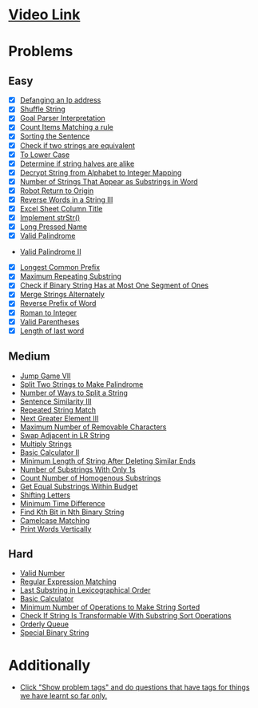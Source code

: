 # [Video Link](https://youtu.be/zL1DPZ0Ovlo)

# Problems

## Easy

- [X] [Defanging an Ip address](https://leetcode.com/problems/defanging-an-ip-address/)
- [X] [Shuffle String](https://leetcode.com/problems/shuffle-string/)
- [X] [Goal Parser Interpretation](https://leetcode.com/problems/goal-parser-interpretation/)
- [X] [Count Items Matching a rule](https://leetcode.com/problems/count-items-matching-a-rule/)
- [X] [Sorting the Sentence](https://leetcode.com/problems/sorting-the-sentence/)
- [X] [Check if two strings are equivalent](https://leetcode.com/problems/check-if-two-string-arrays-are-equivalent/)
- [X] [To Lower Case](https://leetcode.com/problems/to-lower-case/)
- [X] [Determine if string halves are alike](https://leetcode.com/problems/determine-if-string-halves-are-alike/)
- [X] [Decrypt String from Alphabet to Integer Mapping](https://leetcode.com/problems/decrypt-string-from-alphabet-to-integer-mapping/)
- [X] [Number of Strings That Appear as Substrings in Word](https://leetcode.com/problems/number-of-strings-that-appear-as-substrings-in-word/)
- [X] [Robot Return to Origin](https://leetcode.com/problems/robot-return-to-origin/)
- [X] [Reverse Words in a String III](https://leetcode.com/problems/reverse-words-in-a-string-iii/)
- [X] [Excel Sheet Column Title](https://leetcode.com/problems/excel-sheet-column-title/)
- [X] [Implement strStr()](https://leetcode.com/problems/implement-strstr/)
- [X] [Long Pressed Name](https://leetcode.com/problems/long-pressed-name/)
- [X] [Valid Palindrome](https://leetcode.com/problems/valid-palindrome/)
- [Valid Palindrome II](https://leetcode.com/problems/valid-palindrome-ii/)
- [X] [Longest Common Prefix](https://leetcode.com/problems/longest-common-prefix/)
- [X] [Maximum Repeating Substring](https://leetcode.com/problems/maximum-repeating-substring/)
- [X] [Check if Binary String Has at Most One Segment of Ones](https://leetcode.com/problems/check-if-binary-string-has-at-most-one-segment-of-ones/)
- [X] [Merge Strings Alternately](https://leetcode.com/problems/merge-strings-alternately/)
- [X] [Reverse Prefix of Word](https://leetcode.com/problems/reverse-prefix-of-word/)
- [X] [Roman to Integer](https://leetcode.com/problems/roman-to-integer/)
- [X] [Valid Parentheses](https://leetcode.com/problems/valid-parentheses/)
- [X] [Length of last word](https://leetcode.com/problems/length-of-last-word/)

## Medium

- [Jump Game VII](https://leetcode.com/problems/jump-game-vii/)
- [Split Two Strings to Make Palindrome](https://leetcode.com/problems/split-two-strings-to-make-palindrome/)
- [Number of Ways to Split a String](https://leetcode.com/problems/number-of-ways-to-split-a-string/)
- [Sentence Similarity III](https://leetcode.com/problems/sentence-similarity-iii/)
- [Repeated String Match](https://leetcode.com/problems/repeated-string-match/)
- [Next Greater Element III](https://leetcode.com/problems/next-greater-element-iii/)
- [Maximum Number of Removable Characters](https://leetcode.com/problems/maximum-number-of-removable-characters/)
- [Swap Adjacent in LR String](https://leetcode.com/problems/swap-adjacent-in-lr-string/)
- [Multiply Strings](https://leetcode.com/problems/multiply-strings/)
- [Basic Calculator II](https://leetcode.com/problems/basic-calculator-ii/)
- [Minimum Length of String After Deleting Similar Ends](https://leetcode.com/problems/minimum-length-of-string-after-deleting-similar-ends/)
- [Number of Substrings With Only 1s](https://leetcode.com/problems/number-of-substrings-with-only-1s/)
- [Count Number of Homogenous Substrings](https://leetcode.com/problems/count-number-of-homogenous-substrings/)
- [Get Equal Substrings Within Budget](https://leetcode.com/problems/get-equal-substrings-within-budget/)
- [Shifting Letters](https://leetcode.com/problems/shifting-letters/)
- [Minimum Time Difference](https://leetcode.com/problems/minimum-time-difference/)
- [Find Kth Bit in Nth Binary String](https://leetcode.com/problems/find-kth-bit-in-nth-binary-string/)
- [Camelcase Matching](https://leetcode.com/problems/camelcase-matching/)
- [Print Words Vertically](https://leetcode.com/problems/print-words-vertically/)

## Hard

- [Valid Number](https://leetcode.com/problems/valid-number/)
- [Regular Expression Matching](https://leetcode.com/problems/regular-expression-matching/)
- [Last Substring in Lexicographical Order](https://leetcode.com/problems/last-substring-in-lexicographical-order/)
- [Basic Calculator](https://leetcode.com/problems/basic-calculator/)
- [Minimum Number of Operations to Make String Sorted](https://leetcode.com/problems/minimum-number-of-operations-to-make-string-sorted/)
- [Check If String Is Transformable With Substring Sort Operations](https://leetcode.com/problems/check-if-string-is-transformable-with-substring-sort-operations/)
- [Orderly Queue](https://leetcode.com/problems/orderly-queue/)
- [Special Binary String](https://leetcode.com/problems/special-binary-string/)

# Additionally

- [Click "Show problem tags" and do questions that have tags for things we have learnt so far only.](https://leetcode.com/tag/string/)
